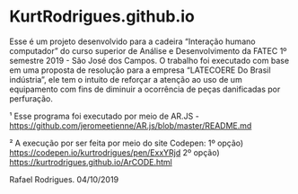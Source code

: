 # KurtRodrigues.github.io

  Esse é um projeto desenvolvido para a cadeira “Interação humano computador” do curso superior de Análise e Desenvolvimento 
  da FATEC 1º semestre 2019 - São José dos Campos.   O trabalho foi executado com base em uma proposta de resolução para a empresa
  “LATECOERE Do Brasil indústria”, ele tem o intuito de reforçar a atenção ao uso de um equipamento com fins de diminuir a ocorrência
  de peças danificadas por perfuração. 
    
        
¹ Esse programa foi executado por meio de AR.JS - https://github.com/jeromeetienne/AR.js/blob/master/README.md

² A execução por ser feita por meio do site Codepen: 1º opção) https://codepen.io/kurtrodrigues/pen/ExxYRjd 
                                                     2º opção) https://kurtrodrigues.github.io/ArCODE.html


Rafael Rodrigues. 04/10/2019 



      
      
    

